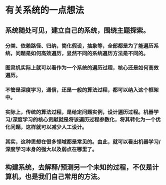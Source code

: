 # 有关系统的一点想法


## 系统随处可见，建立自己的系统，围绕主题探索。

### 分类、依赖路径、归纳，简化假设，抽象等，全部都是为了能遍历系统，问题是如何高效遍历，显然不同的系统遍历方法是不同的。

### 图灵机实际上就可以看作为一个系统的遍历过程，核心还是如何高效遍历。

### 不管是深度学习，通信，还是一般的算法过程，都可以纳入这个框架中。

### 实际上，传统的算法过程，是给定问题实例，设计遍历过程。机器学习/深度学习的核心贡献就是将该遍历过程参数化，将其转化为一个优化问题，这样就可以减少人工设计。

### 其实，这种思想在很多领域都是常见的。由此，就可以看出机器学习/深度学习本身的强大以及弱点在哪里了。

## 构建系统，去解释/预测另一个未知的过程，不仅是计算机，也是我们自己常用的方法。

